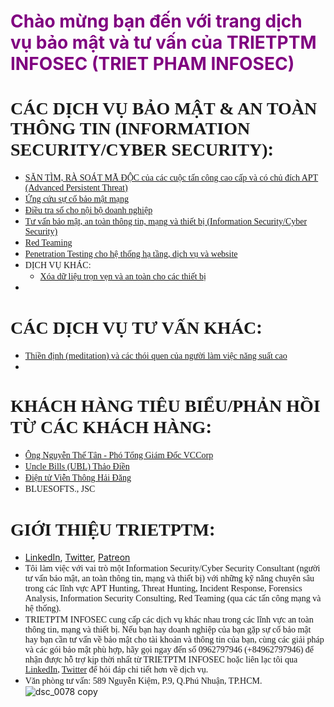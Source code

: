 # <span style="color:purple">Chào mừng bạn đến với trang dịch vụ bảo mật và tư vấn của TRIETPTM INFOSEC (TRIET PHAM INFOSEC)</span>

# <span style="font-family:Times New Roman">CÁC DỊCH VỤ BẢO MẬT & AN TOÀN THÔNG TIN (INFORMATION SECURITY/CYBER SECURITY)</span>:
* <span style="font-family:Times New Roman">[SĂN TÌM, RÀ SOÁT MÃ ĐỘC của các cuộc tấn công cao cấp và có chủ đích APT (Advanced Persistent Threat)](https://trietptm.github.io/service/Threat_Hunting)</span>
* <span style="font-family:Times New Roman">[Ứng cứu sự cố bảo mật mạng](https://trietptm.github.io/service/Incident_Response_Forensics)</span>
* <span style="font-family:Times New Roman">[Điều tra số cho nội bộ doanh nghiệp]()</span>
* <span style="font-family:Times New Roman">[Tư vấn bảo mật, an toàn thông tin, mạng và thiết bị (Information Security/Cyber Security)]()</span>
* <span style="font-family:Times New Roman">[Red Teaming]()</span>
* <span style="font-family:Times New Roman">[Penetration Testing cho hệ thống hạ tầng, dịch vụ và website]()</span>
* <span style="font-family:Times New Roman">DỊCH VỤ KHÁC:</span>
  * <span style="font-family:Times New Roman">[Xóa dữ liệu trọn vẹn và an toàn cho các thiết bị]()</span>
* <span style="font-family:Times New Roman"></span>

# <span style="font-family:Times New Roman">CÁC DỊCH VỤ TƯ VẤN KHÁC</span>:
* <span style="font-family:Times New Roman">[Thiền định (meditation) và các thói quen của người làm việc năng suất cao]()</span>
* 

# <span style="font-family:Times New Roman">KHÁCH HÀNG TIÊU BIỂU/PHẢN HỒI TỪ CÁC KHÁCH HÀNG</span>:
* <span style="font-family:Times New Roman">[Ông Nguyễn Thế Tân - Phó Tổng Giám Đốc VCCorp](https://www.slideshare.net/slideshow/embed_code/key/AGjVNZ4vKbPLxT)</span>
* <span style="font-family:Times New Roman">[Uncle Bills (UBL) Thảo Điền](https://uncle-bills.vn/)</span>
* <span style="font-family:Times New Roman">[Điện tử Viễn Thông Hải Đăng](http://www.haidang.vn/)</span>
* <span style="font-family:Times New Roman">BLUESOFTS., JSC</span>

# <span style="font-family:Times New Roman">GIỚI THIỆU TRIETPTM</span>:
* [LinkedIn](https://www.linkedin.com/in/trietptm/), [Twitter](https://twitter.com/MinhTrietPT/with_replies), [Patreon](https://www.patreon.com/trietptm)
* <span style="font-family:Times New Roman">Tôi làm việc với vai trò một Information Security/Cyber Security Consultant (người tư vấn bảo mật, an toàn thông tin, mạng và thiết bị) với những kỹ năng chuyên sâu trong các lĩnh vực APT Hunting, Threat Hunting, Incident Response, Forensics Analysis, Information Security Consulting, Red Teaming (qua các tấn công mạng và hệ thống).</span>
* <span style="font-family:Times New Roman">TRIETPTM INFOSEC cung cấp các dịch vụ khác nhau trong các lĩnh vực an toàn thông tin, mạng và thiết bị. Nếu bạn hay doanh nghiệp của bạn gặp sự cố bảo mật hay bạn cần tư vấn về bảo mật cho tài khoản và thông tin của bạn, cùng các giải pháp và các gói bảo mật phù hợp, hãy gọi ngay đến số 0962797946 (+84962797946) để nhận được hỗ trợ kịp thời nhất từ TRIETPTM INFOSEC hoặc liên lạc tôi qua [LinkedIn](https://www.linkedin.com/in/trietptm/), [Twitter](https://twitter.com/MinhTrietPT/with_replies) để hỏi đáp chi tiết hơn về dịch vụ.</span>
* <span style="font-family:Times New Roman">Văn phòng tư vấn: 589 Nguyễn Kiệm, P.9, Q.Phú Nhuận, TP.HCM.</span>
![dsc_0078 copy](https://user-images.githubusercontent.com/526959/51726184-a9f47980-2098-11e9-824c-0a4991b572d3.jpg)


